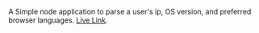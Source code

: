 A Simple node application to parse a user's ip, OS version, and preferred browser languages. 
[Live Link](https://request-header-parser-chris-curl.glitch.me/).

